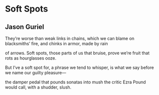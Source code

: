 # Soft Spots
## Jason Guriel
They’re worse than weak links
in chains, which we can blame
on blacksmiths’ fire, and chinks
in armor, made by rain

of arrows. Soft spots,
those parts of us that bruise,
prove we’re fruit that rots
as hourglasses ooze.

But I’ve a soft spot for,
a phrase we tend to whisper,
is what we say before
we name our guilty pleasure—

the damper pedal that pounds
sonatas into mush
the critic Ezra Pound
would call, with a shudder, slush.